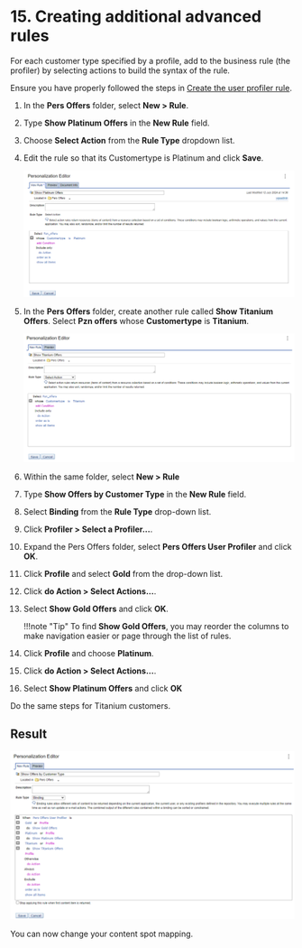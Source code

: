 # 15. Creating additional advanced rules

For each customer type specified by a profile, add to the business rule (the profiler) by selecting actions to build the syntax of the rule.

Ensure you have properly followed the steps in [Create the user profiler rule](pzn_demo_create_user_profiler_rule.md#).

1. In the **Pers Offers** folder, select **New > Rule**.  

2. Type **Show Platinum Offers** in the **New Rule** field.  

3. Choose **Select Action** from the **Rule Type** dropdown list.  

4. Edit the rule so that its Customertype is Platinum and click **Save**.  

   ![Show Platinium Offers Rule](./images/show_platinium_offer_rule.png)  

5. In the **Pers Offers** folder, create another rule called **Show Titanium Offers**. Select **Pzn offers** whose **Customertype** is **Titanium**.  

   ![Show Titanium Offers Rule](./images/show_titanium_offers_rule.png)  

6. Within the same folder, select **New > Rule**  

7. Type **Show Offers by Customer Type** in the **New Rule** field.  

8. Select **Binding** from the **Rule Type** drop-down list.  

9. Click **Profiler > Select a Profiler...**.  

10. Expand the Pers Offers folder, select **Pers Offers User Profiler** and click **OK**.  

11. Click **Profile** and select **Gold** from the drop-down list.  

12. Click **do Action > Select Actions...**.  

13. Select **Show Gold Offers** and click **OK**.  

    !!!note "Tip"
        To find **Show Gold Offers**, you may reorder the columns to make navigation easier or page through the list of rules.

14. Click **Profile** and choose **Platinum**.  

15. Click **do Action > Select Actions...**.  

16. Select **Show Platinum Offers** and click **OK**

Do the same steps for Titanium customers.  

## Result

![Show offers by customer type](./images/show_offers_by_customer_type_rule.png)

You can now change your content spot mapping.
